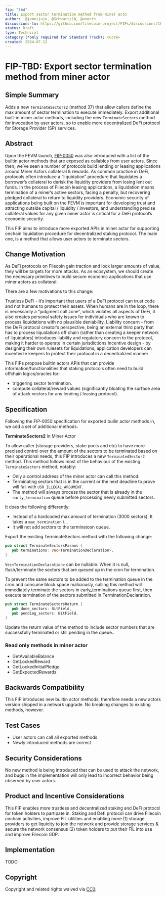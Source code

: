 ```yaml
---
fip: "tbd"
title: Export sector termination method from miner acto
author:  @jennijuju, @Schwartz10, @anorth
discussions-to: https://github.com/filecoin-project/FIPs/discussions/1034
status: Draft
type: Technical
category (*only required for Standard Track): <Core>
created: 2024-07-12
---
```



# FIP-TBD:  Export sector termination method from miner actor

## Simple Summary

Adds a new `TerminateSectors2` (method 37) that allow callers define the max amount of sector termination to execute immediately.
Export additional built-in miner actor methods, including the new `TerminateSectors` method for invocation by user actors, so to enable more decentralized DeFi protocol for Storage Provider (SP) services.

## Abstract

Upon the FEVM launch, [FIP-0050](https://github.com/filecoin-project/FIPs/blob/master/FIPS/fip-0050.md) was also introduced with a list of the builtin actor methods that are exposed as callables from user actors. Since then,  we’ve seen a number of protocols build lending or leasing applications around Miner Actors collateral & rewards. As common practice in DeFi, protocols often introduce a “liquidation” procedure that liquidates a borrower’s collateral to derisk the liquidity providers from losing lent out funds. In the process of Filecoin leasing applications, a liquidation means termination of a miner’s active sectors, facing a penalty, but recovering pledged collateral to return to liquidity providers.  Economic security of applications being built on the FEVM is important for developing trust and attracting outside capital / liquidity / investors, and understanding precise collateral values for any given miner actor is critical for a DeFi protocol’s economic security. 

This FIP aims to introduce more exported APIs in miner actor for supporting onchain liquidation procedure for decentralized staking protocol. The main one, is a method that allows user actors to terminate sectors.

## Change Motivation


As DeFi protocols on Filecoin gain traction and lock larger amounts of value, they will be targets for more attacks. As an ecosystem, we should create the necessary primitives to build secure economic applications that use miner actors as collateral.

There are a few motivations to this change:

Trustless DeFi - it’s important that users of a DeFi protocol can trust code and not humans to protect their assets. When humans are in the loop, there is necessarily a “judgment call zone”, which violates all aspects of DeFi, it also creates personal safety issues for individuals who are known to process liquidations with no plausible deniability. 
Liability concern - from the DeFi protocol creator’s perspective, being an external third party that has to process liquidations off chain (rather than creating a keeper network of liquidators) introduces liability and regulatory concern to the protocol, making it harder to operate in certain jurisdictions 
Incentive design - by designing their own rulesets for liquidations, application developers can incentivize keepers to protect their protocol in a decentralized manner


This FIPs propose builtin actors APIs that can provide information/functionalities that staking protocols often need to build offchain logics/oracles for:
- triggering sector termination. 
- compute collateral/reward values (significantly bloating the surface area of attack vectors for any lending / leasing protocol). 

## Specification

Following the FIP-0050 specification for exported builin actor methods in, we add a set of additional methods.

**TerminateSectors2** In Miner Actor

To allow caller (storage providers, stake pools and etc) to have more precised control over the amount of the sectors to be terminated based on their operational needs, this FIP introduces a new `TerminatedSector2` method. This method follows most of the behaviour of the existing `TerminateSectors` method, notably:
- Only a control address of the miner actor can call this method.
- Terminating sectors that is in the current or the next deadline to prove will fail with `USR_ILLEGAL_ARGUMENT`.
- The method will always process the sector that is already in the `early_termination` queue before processing newly submitted sectors.

It does the following differently:
- Instead of a hardcoded max amount of termination (3000 sectors), It takes a `max_termination` /...
- It will not add sectors to the terminatoon queue.

Export the existing TerminateSectors method with the following change:

```rust
pub struct TerminateSectorsParams {
   pub terminations: Vec<TerminationDeclaration>,
}
```

`Vec<TerminationDeclaration>` can be nullable. When it is null, flush/terminate the sectors that are queued up in the cron for termination.

To prevent the same sectors to be added to the termination queue in the cron and consume block space maliciously, calling this method will immediately terminate the sectors in early_terminations queue first, then execute termination of  the sectors submitted in TerminationDeclaration. 


```rust
pub struct TerminateSectorsReturn {
   pub done_sectors: BitField,
   pub pending_sectors: BitField,
}
```

Update the return value of the method to include sector numbers that are successfully terminated or still pending in the queue.. 

### Read only methods in miner actor

- GetAvailableBalance
- GetLockedReward
- GetLockedInitialPledge
- GetExpectedRewards
<!--TODO: add FRC42 method IDs-->


## Backwards Compatibility

This FIP introduces new builtin actor methods, therefore needs a new actors version shipped in a network upgrade. No breaking changes to existing methods, however.

## Test Cases

- User actors can call all exported methods
- Newly introduced methods are correct


## Security Considerations

No new method is being introduced that can be used to attack the network, and bugs in the implementation will only lead to incorrect behavior being observed by user actors.

## Product and Incentive Considerations

This FIP enables more trustless and decentralized staking and DeFi protocol for token holders to partipate in. Staking and Defi protocol can drive Filecoin onchain activities, improve FIL utilities and enabling more (1) storage providers to get liquidity to join the network and provide storage services & secure the network consensus (2) token holders to put their FIL into use and improve Filecoin GDP. 


## Implementation

TODO

## Copyright
Copyright and related rights waived via [CC0](https://creativecommons.org/publicdomain/zero/1.0/).


